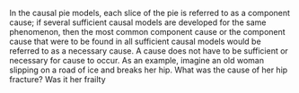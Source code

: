 In the causal pie models, each slice of the pie is referred to as a component cause; if several sufficient causal models are developed for the same phenomenon, then the most common component cause or the component cause that were to be found in all sufficient causal models would be referred to as a necessary cause. A cause does not have to be sufficient or necessary for cause to occur. As an example, imagine an old woman slipping on a road of ice and breaks her hip. What was the cause of her hip fracture? Was it her frailty